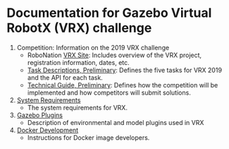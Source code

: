 # Documentation for Gazebo Virtual RobotX (VRX) challenge 

1. Competition: Information on the 2019 VRX challenge
    * RoboNation [VRX Site](https://robotx.org/index.php/about/about-virtual-robotx): Includes overview of the VRX project, registration information, dates, etc.
    * [Task Descriptions, Preliminary](https://bytebucket.org/osrf/vrx/wiki/competition/VRX2019_Task%20Descriptions-PRELIM_v1.0.pdf): Defines the five tasks for VRX 2019 and the API for each task.
    * [Technical Guide, Preliminary](https://bytebucket.org/osrf/vrx/wiki/competition/VRX2019_Technical%20Guide-PRELIM_v1.0.pdf): Defines how the competition will be implemented and how competitors will submit solutions.
1. [System Requirements](https://bitbucket.org/osrf/vrx/wiki/system_requirements)
    * The system requirements for VRX.
2. [Gazebo Plugins](https://bitbucket.org/osrf/vrx/wiki/VRXGazeboPlugins)
    * Description of environmental and model plugins used in VRX
1. [Docker Development](https://bitbucket.org/osrf/vrx/wiki/documentation/Docker%20Development)
    * Instructions for Docker image developers.